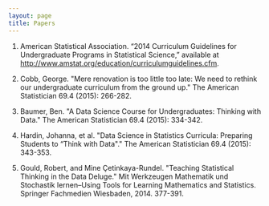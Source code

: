 ```yaml
---
layout: page
title: Papers
---
```


1. American Statistical Association. “2014 Curriculum Guidelines for Undergraduate Programs in Statistical Science,” available at http://www.amstat.org/education/curriculumguidelines.cfm.

2. Cobb, George. "Mere renovation is too little too late: We need to rethink our undergraduate curriculum from the ground up." The American Statistician 69.4 (2015): 266-282.

3. Baumer, Ben. "A Data Science Course for Undergraduates: Thinking with Data." The American Statistician 69.4 (2015): 334-342.

4. Hardin, Johanna, et al. "Data Science in Statistics Curricula: Preparing Students to “Think with Data"." The American Statistician 69.4 (2015): 343-353.

5. Gould, Robert, and Mine Çetinkaya-Rundel. "Teaching Statistical Thinking in the Data Deluge." Mit Werkzeugen Mathematik und Stochastik lernen–Using Tools for Learning Mathematics and Statistics. Springer Fachmedien Wiesbaden, 2014. 377-391.